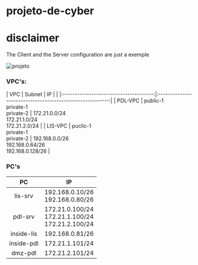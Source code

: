 # projeto-de-cyber


# disclaimer

The Client and the Server configuration are just a exemple



![projeto](https://user-images.githubusercontent.com/114146685/229098640-73d59b25-d4aa-490c-8496-a0c42026f42b.png)


### VPC's:
| VPC       | Subnet                                 | IP                                                        | 
|           |:--------------------------------------:|:---------------------------------------------------------:|
| PDL-VPC   | public-1 <br> private-1 <br> private-2 | 172.21.0.0/24 <br> 172.21.1.0/24 <br> 172.21.2.0/24       |
| LIS-VPC   | puclic-1 <br> private-1 <br> private-2 | 192.168.0.0/26 <br> 192.168.0.64/26 <br> 192.168.0.128/26 |

### PC's

| PC         | IP                                                        |  
|:----------:|:---------------------------------------------------------:|
| lis-srv    | 192.168.0.10/26 <br> 192.168.0.80/26                      |
| pdl-srv    | 172.21.0.100/24 <br> 172.21.1.100/24 <br> 172.21.2.100/24 |
| inside-lis | 192.168.0.81/26                                           | 
| inside-pdl | 172.21.1.101/24                                           |
| dmz-pdl    | 172.21.2.101/24                                           |
